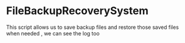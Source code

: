 # FileBackupRecoverySystem
This script allows us to save backup files and restore those saved files when needed , we can see the log too 
